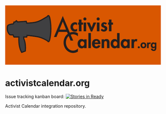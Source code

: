 ![ActivistCalendar Logo](https://raw.githubusercontent.com/ActCal/activistcalendar/master/ActivistCalendar.org%2C%20orange.jpg)
# activistcalendar.org

Issue tracking kanban board: [![Stories in Ready](https://badge.waffle.io/ActCal/activistcalendar.svg?label=ready&title=Ready)](http://waffle.io/ActCal/activistcalendar)

Activist Calendar integration repository.
